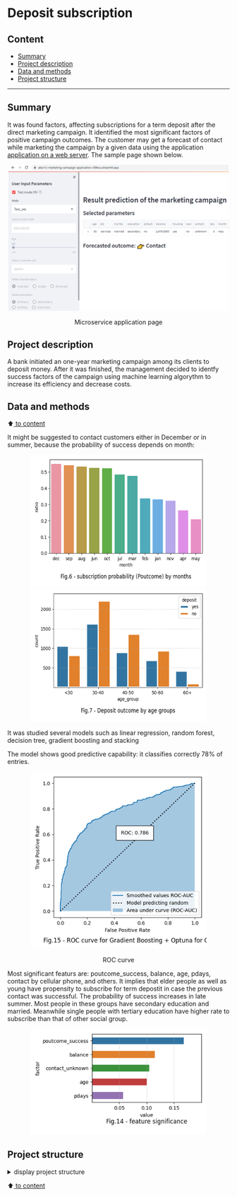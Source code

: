 # Deposit subscription

## Content

* [Summary](README.md#Summary)  
* [Project description](README.md#Project-description)  
* [Data and methods](README.md#Data-and-methods)                                
* [Project structure](README.md#Project-structure)                   


---

## Summary
It was found factors, affecting subscriptions for a term deposit after the direct marketing campaign. It identified the most significant factors of positive campaign outcomes. The customer may get a forecast of contact while marketing the campaign by a given data using the application [application on a web server](https://alex1iv-marketing-campaign-application-n8fexu.streamlit.app/). The sample page shown below.


<div align="center">
<img src="./figures/fig_streamlit.PNG" width="500"/></div>

<p align="center"> Microservice application page</p>

## Project description
A bank initiated an one-year marketing campaign among its clients to deposit money. After it was finished, the management decided to identfy success factors of the campaign using machine learning algorythm to increase its efficiency and decrease costs.

## Data and methods
:arrow_up:[ to content](README.md#Content)

It might be suggested to contact customers either in December or in summer, because the probability of success depends on month:

<div align="center">
<img src="./figures/fig_6.png" width="400" height="300"/> 
<img src="./figures/fig_7.png" width="400" height="300">  </div>

It was studied several models such as linear regression, random forest, decision tree, gradient boosting and stacking

The model shows good predictive capability: it classifies correctly 78% of entries.

<p align="center"> 
<img src="./figures/fig_15.png" width="400"> </p>
<p align="center"> ROC curve </p>

Most significant featurs are: poutcome_success, balance, age, pdays, contact by cellular phone, and others. It implies that elder people as well as young have propensity to subscribe for term depostit in case the previous contact was successful. The probability of success increases in late summer. Most people in these groups have secondary education and married. Meanwhile single people with tertiary education have higher rate to subscribe than that of other social group.   

<p align="center"> 
<img src="./figures/fig_14.png" width="400" > </p>


## Project structure

<details>
  <summary>display project structure </summary>

```Python
gesture_classification
├── .gitignore  
├── config
│   └── config.json           # configuration setings
├── data                      # data archive
│   └── campaign.zip
├── figures
│   ├── fig_1.png
.....
│   └── fig_streamlit.PNG
├── main.py
├── models                    # models and weights
│   ├── models_collection.py
│   ├── model_rf_opt.pkl
│   └── __ init __.py
├── notebooks                 # notebooks
│   └── Project_en.ipynb
├── project tree.ipynb
├── README.md                 # readme in English
└── utils                     # functions, variables, and data loaders
    ├── application.py
    ├── functions.py
    ├── reader_config.py
    ├── __ init __.py
    └── __pycache__
```
</details>


:arrow_up:[ to content](README.md#Content)